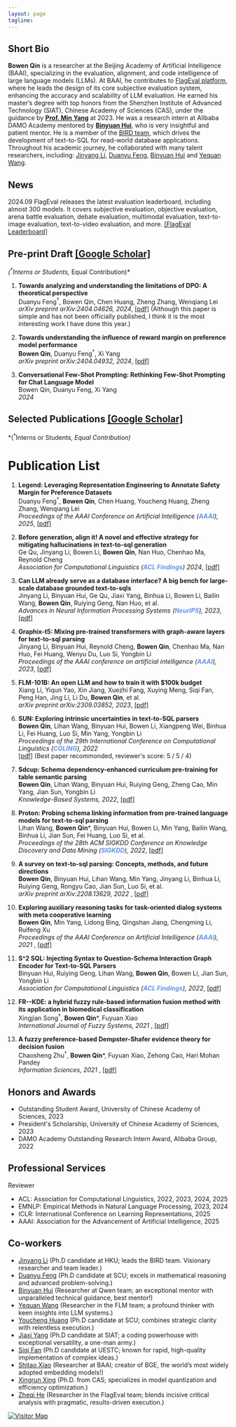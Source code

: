 ```yaml
---
layout: page
tagline: 
---
```


## <i class="fa fa-paperclip"></i> Short Bio

**Bowen Qin** is a researcher at the Beijing Academy of Artificial Intelligence (BAAI), specializing in the evaluation, alignment, and code intelligence of large language models (LLMs). At BAAI, he contributes to [FlagEval platform](https://flageval.baai.ac.cn/#/home), where he leads the design of its core subjective evaluation system, enhancing the accuracy and scalability of LLM evaluation.
He earned his master’s degree with top honors from the Shenzhen Institute of Advanced Technology (SIAT), Chinese Academy of Sciences (CAS), under the guidance by [**Prof. Min Yang**](https://minyang.me/) at 2023. He was a research intern at Alibaba DAMO Academy mentored by [**Binyuan Hui**](https://huybery.github.io/), who is very insightful and patient mentor.
He is a member of the [BIRD team](https://huggingface.co/birdsql), which drives the development of text-to-SQL for read-world database applications.
Throughout his academic journey, he collaborated with many talent researchers, including: [Jinyang Li](https://jinyang-li.me/), [Duanyu Feng](https://colfeng.github.io/), [Binyuan Hui](https://huybery.github.io/) and [Yequan Wang](https://www.wangyequan.com/).

## <i class="fa fa-bolt"></i> News

<i class="fa fa-bolt"></i> 2024.09 FlagEval releases the latest evaluation leaderboard, including almost 300 models. It covers subjective evaluation, objective evaluation, arena battle evaluation, debate evaluation, multimodal evaluation, text-to-image evaluation, text-to-video evaluation, and more. [[FlagEval Leaderboard]](https://flageval.baai.ac.cn/#/leaderboard)



## <i class="fa fa-file"></i> Pre-print Draft [[Google Scholar]](https://scholar.google.com/citations?user=75pkx3YAAAAJ&hl=en)

*(<sup>†</sup>Interns or Students, <sup>*</sup>Equal Contribution)*


1. **Towards analyzing and understanding the limitations of DPO: A theoretical perspective**  
   Duanyu Feng<sup>†</sup>, Bowen Qin, Chen Huang, Zheng Zhang, Wenqiang Lei  
   *arXiv preprint arXiv:2404.04626, 2024*, [[pdf]](https://arxiv.org/abs/2404.04626) <span class="highlight">(Although this paper is simple and has not been officially published, I think it is the most interesting work I have done this year.)</span>

2. **Towards understanding the influence of reward margin on preference model performance**  
   **Bowen Qin**, Duanyu Feng<sup>†</sup>, Xi Yang  
   *arXiv preprint arXiv:2404.04932, 2024*, [[pdf]](https://arxiv.org/abs/2404.04932)

3. **Conversational Few-Shot Prompting: Rethinking Few-Shot Prompting for Chat Language Model**  
   Bowen Qin, Duanyu Feng, Xi Yang  
   *2024*

## <i class="fa fa-file"></i> Selected Publications [[Google Scholar]](https://scholar.google.com/citations?user=75pkx3YAAAAJ&hl=en)

*(<sup>†</sup>Interns or Students, *Equal Contribution)*

# Publication List
1. **Legend: Leveraging Representation Engineering to Annotate Safety Margin for Preference Datasets**  
   Duanyu Feng<sup>†</sup>, **Bowen Qin**, Chen Huang, Youcheng Huang, Zheng Zhang, Wenqiang Lei  
   *Proceedings of the AAAI Conference on Artificial Intelligence (<span style="color: #6495ED;">**AAAI**</span>), 2025*, [[pdf]](https://arxiv.org/abs/2406.08124)

2. **Before generation, align it! A novel and effective strategy for mitigating hallucinations in text-to-sql generation**  
   Ge Qu, Jinyang Li, Bowen Li, **Bowen Qin**, Nan Huo, Chenhao Ma, Reynold Cheng  
   *Association for Computational Linguistics (<span style="color: #6495ED;">**ACL Findings**</span>) 2024*, [[pdf]](https://arxiv.org/abs/2405.15307)

3. **Can LLM already serve as a database interface? A big bench for large-scale database grounded text-to-sqls**  
   Jinyang Li, Binyuan Hui, Ge Qu, Jiaxi Yang, Binhua Li, Bowen Li, Bailin Wang, **Bowen Qin**, Ruiying Geng, Nan Huo, et al.  
   *Advances in Neural Information Processing Systems (<span style="color: #6495ED;">**NeurIPS**</span>), 2023*, [[pdf]](https://arxiv.org/abs/2305.03111)

4. **Graphix-t5: Mixing pre-trained transformers with graph-aware layers for text-to-sql parsing**  
   Jinyang Li, Binyuan Hui, Reynold Cheng, **Bowen Qin**, Chenhao Ma, Nan Huo, Fei Huang, Wenyu Du, Luo Si, Yongbin Li  
   *Proceedings of the AAAI conference on artificial intelligence (<span style="color: #6495ED;">**AAAI**</span>), 2023*, [[pdf]](https://arxiv.org/abs/2301.07507)

5. **FLM-101B: An open LLM and how to train it with $100k budget**  
   Xiang Li, Yiqun Yao, Xin Jiang, Xuezhi Fang, Xuying Meng, Siqi Fan, Peng Han, Jing Li, Li Du, **Bowen Qin**, et al.  
   *arXiv preprint arXiv:2309.03852, 2023*, [[pdf]](https://arxiv.org/abs/2309.03852)

6. **SUN: Exploring intrinsic uncertainties in text-to-SQL parsers**  
   **Bowen Qin**, Lihan Wang, Binyuan Hui, Bowen Li, Xiangpeng Wei, Binhua Li, Fei Huang, Luo Si, Min Yang, Yongbin Li  
   *Proceedings of the 29th International Conference on Computational Linguistics (<span style="color: #6495ED;">**COLING**</span>), 2022*  
   [[pdf]](https://aclanthology.org/2022.coling-1.471.pdf) <span class="highlight">(Best paper recommonded, reviewer's score: 5 / 5 / 4)</span>

7. **Sdcup: Schema dependency-enhanced curriculum pre-training for table semantic parsing**  
   **Bowen Qin**, Lihan Wang, Binyuan Hui, Ruiying Geng, Zheng Cao, Min Yang, Jian Sun, Yongbin Li  
   *Knowledge-Based Systems, 2022*, [[pdf]](https://www.sciencedirect.com/science/article/abs/pii/S095070512300014X)

8. **Proton: Probing schema linking information from pre-trained language models for text-to-sql parsing**  
   Lihan Wang, **Bowen Qin**\*, Binyuan Hui, Bowen Li, Min Yang, Bailin Wang, Binhua Li, Jian Sun, Fei Huang, Luo Si, et al.  
   *Proceedings of the 28th ACM SIGKDD Conference on Knowledge Discovery and Data Mining (<span style="color: #6495ED;">**SIGKDD**</span>), 2022*, [[pdf]](https://dl.acm.org/doi/pdf/10.1145/3534678.3539305)

9. **A survey on text-to-sql parsing: Concepts, methods, and future directions**  
    **Bowen Qin**, Binyuan Hui, Lihan Wang, Min Yang, Jinyang Li, Binhua Li, Ruiying Geng, Rongyu Cao, Jian Sun, Luo Si, et al.  
    *arXiv preprint arXiv:2208.13629, 2022* , [[pdf]](https://arxiv.org/abs/2208.13629)

10. **Exploring auxiliary reasoning tasks for task-oriented dialog systems with meta cooperative learning**  
    **Bowen Qin**, Min Yang, Lidong Bing, Qingshan Jiang, Chengming Li, Ruifeng Xu  
    *Proceedings of the AAAI Conference on Artificial Intelligence (<span style="color: #6495ED;">**AAAI**</span>), 2021* , [[pdf]](https://ojs.aaai.org/index.php/AAAI/article/view/17615)

11. **S^2 SQL: Injecting Syntax to Question-Schema Interaction Graph Encoder for Text-to-SQL Parsers**  
   Binyuan Hui, Ruiying Geng, Lihan Wang, **Bowen Qin**, Bowen Li, Jian Sun, Yongbin Li  
   *Association for Computational Linguistics (<span style="color: #6495ED;">**ACL Findings**</span>), 2022*, [[pdf]](https://arxiv.org/abs/2203.06958)

12. **FR--KDE: a hybrid fuzzy rule-based information fusion method with its application in biomedical classification**  
    Xingjian Song<sup>†</sup>, **Bowen Qin**\*, Fuyuan Xiao  
    *International Journal of Fuzzy Systems, 2021* , [[pdf]](https://www.researchgate.net/profile/Song-Xingjian/publication/344083441_FR-KDE_A_Hybrid_Fuzzy_Rule-Based_Information_Fusion_Method_with_its_Application_in_Biomedical_Classification/links/6437df5d20f25554da2b948f/FR-KDE-A-Hybrid-Fuzzy-Rule-Based-Information-Fusion-Method-with-its-Application-in-Biomedical-Classification.pdf)

13. **A fuzzy preference-based Dempster-Shafer evidence theory for decision fusion**  
    Chaosheng Zhu<sup>†</sup>, **Bowen Qin**\*, Fuyuan Xiao, Zehong Cao, Hari Mohan Pandey  
    *Information Sciences, 2021* , [[pdf]](https://www.sciencedirect.com/science/article/pii/S0020025520311162)



## <i class="fa fa-trophy"></i> Honors and Awards

- Outstanding Student Award, University of Chinese Academy of Sciences, 2023
- President's Scholarship, University of Chinese Academy of Sciences, 2023
- DAMO Academy Outstanding Research Intern Award, Alibaba Group, 2022



## <i class="fa fa-bookmark"></i> Professional Services

Reviewer

- ACL: Association for Computational Linguistics, 2022, 2023, 2024, 2025
- EMNLP: Empirical Methods in Natural Language Processing, 2023, 2024
- ICLR: International Conference on Learning Representations, 2025
- AAAI: Association for the Advancement of Artificial Intelligence, 2025



## <i class="fa fa-anchor"></i> Co-workers

- [Jinyang Li](https://jinyang-li.me/) (Ph.D candidate at HKU; leads the BIRD team. Visionary researcher and team leader.)
- [Duanyu Feng](https://colfeng.github.io/) (Ph.D candidate at SCU; excels in mathematical reasoning and advanced problem-solving.)
- [Binyuan Hui](https://huybery.github.io/) (Researcher at Qwen team; an exceptional mentor with unparalleled technical guidance, best mentor!)
- [Yequan Wang](https://www.wangyequan.com/) (Researcher in the FLM team; a profound thinker with keen insights into LLM systems.)
- [Youcheng Huang](https://openreview.net/profile?id=~Youcheng_Huang2) (Ph.D candidate at SCU; combines strategic clarity with relentless execution.)
- [Jiaxi Yang](https://scholar.google.com/citations?user=NqUIrccAAAAJ&hl=en) (Ph.D candidate at SIAT; a coding powerhouse with exceptional versatility, a one-man army.)
- [Siqi Fan](https://scholar.google.com/citations?user=pybmbCYAAAAJ&hl=zh-CN) (Ph.D candidate at UESTC; known for rapid, high-quality implementation of complex ideas.)
- [Shitao Xiao](https://scholar.google.com/citations?user=P2Q2wZEAAAAJ&hl=zh-CN) (Researcher at BAAI; creator of BGE, the world’s most widely adopted embedding models!)
- [Xingrun Xing](https://scholar.google.com.hk/citations?user=sEdxu1UAAAAJ&hl=zh-CN) (Ph.D. from CAS; specializes in model quantization and efficiency optimization.)
- [Zheqi He](https://openreview.net/profile?id=~Zheqi_He1) (Researcher in the FlagEval team; blends incisive critical analysis with pragmatic, results-driven execution.)



<div>
    <a href="http://www.clustrmaps.com/map/eyuansu62.github.io" title="Visitor Map for eyuansu62.github.io"><img src="//www.clustrmaps.com/map_v2.png?u=NEW_USER_ID&d=NEW_DATA_ID" alt="Visitor Map" /></a>
</div>
